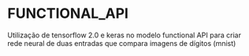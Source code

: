 # FUNCTIONAL_API
Utilização de tensorflow 2.0 e keras no modelo functional API para criar rede neural de duas entradas que compara imagens de dígitos (mnist)
